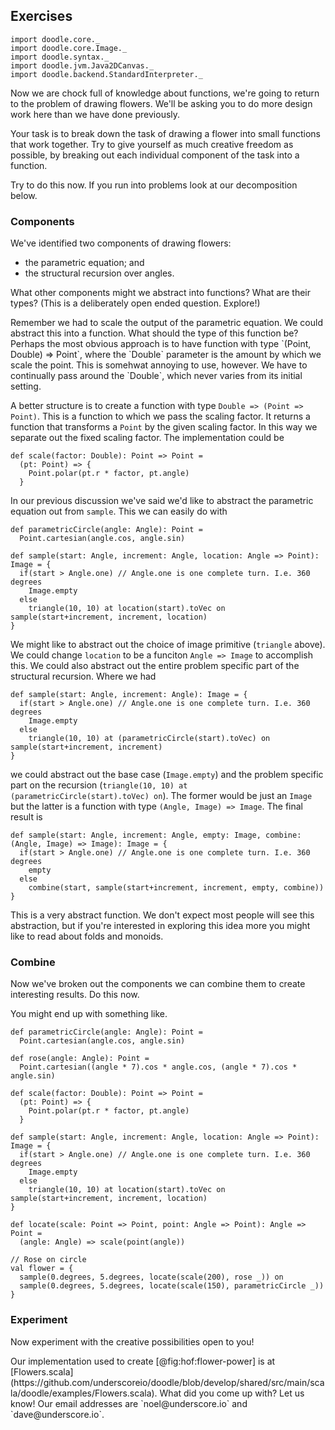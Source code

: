 ## Exercises

```tut:invisible
import doodle.core._
import doodle.core.Image._
import doodle.syntax._
import doodle.jvm.Java2DCanvas._
import doodle.backend.StandardInterpreter._
```

Now we are chock full of knowledge about functions, we're going to return to the problem of drawing flowers. We'll be asking you to do more design work here than we have done previously.

Your task is to break down the task of drawing a flower into small functions that work together. Try to give yourself as much creative freedom as possible, by breaking out each individual component of the task into a function.

Try to do this now. If you run into problems look at our decomposition below.

### Components

We've identified two components of drawing flowers:

- the parametric equation; and
- the structural recursion over angles.

What other components might we abstract into functions? What are their types? (This is a deliberately open ended question. Explore!)

<div class="solution">
Remember we had to scale the output of the parametric equation. We could abstract this into a function. What should the type of this function be? Perhaps the most obvious approach is to have function with type `(Point, Double) => Point`, where the `Double` parameter is the amount by which we scale the point. This is somehwat annoying to use, however. We have to continually pass around the `Double`, which never varies from its initial setting. 

A better structure is to create a function with type `Double => (Point => Point)`. This is a function to which we pass the scaling factor. It returns a function that transforms a `Point` by the given scaling factor. In this way we separate out the fixed scaling factor. The implementation could be

```tut:book
def scale(factor: Double): Point => Point = 
  (pt: Point) => {
    Point.polar(pt.r * factor, pt.angle)
  }
```

In our previous discussion we've said we'd like to abstract the parametric equation out from `sample`. This we can easily do with

```tut:invisible
def parametricCircle(angle: Angle): Point =
  Point.cartesian(angle.cos, angle.sin)
```

```tut:book
def sample(start: Angle, increment: Angle, location: Angle => Point): Image = {
  if(start > Angle.one) // Angle.one is one complete turn. I.e. 360 degrees
    Image.empty
  else
    triangle(10, 10) at location(start).toVec on sample(start+increment, increment, location)
}
```

We might like to abstract out the choice of image primitive (`triangle` above). We could change `location` to be a funciton `Angle => Image` to accomplish this. We could also abstract out the entire problem specific part of the structural recursion. Where we had

```tut:book
def sample(start: Angle, increment: Angle): Image = {
  if(start > Angle.one) // Angle.one is one complete turn. I.e. 360 degrees
    Image.empty
  else
    triangle(10, 10) at (parametricCircle(start).toVec) on sample(start+increment, increment)
}
```

we could abstract out the base case (`Image.empty`) and the problem specific part on the recursion (`triangle(10, 10) at (parametricCircle(start).toVec) on`). The former would be just an `Image` but the latter is a function with type `(Angle, Image) => Image`. The final result is

```tut:book
def sample(start: Angle, increment: Angle, empty: Image, combine: (Angle, Image) => Image): Image = {
  if(start > Angle.one) // Angle.one is one complete turn. I.e. 360 degrees
    empty
  else
    combine(start, sample(start+increment, increment, empty, combine))
}
```

This is a very abstract function. We don't expect most people will see this abstraction, but if you're interested in exploring this idea more you might like to read about folds and monoids.
</div>


### Combine

Now we've broken out the components we can combine them to create interesting results. Do this now.

<div class="solution">
You might end up with something like.

```tut:book
def parametricCircle(angle: Angle): Point =
  Point.cartesian(angle.cos, angle.sin)
  
def rose(angle: Angle): Point =
  Point.cartesian((angle * 7).cos * angle.cos, (angle * 7).cos * angle.sin)

def scale(factor: Double): Point => Point = 
  (pt: Point) => {
    Point.polar(pt.r * factor, pt.angle)
  }

def sample(start: Angle, increment: Angle, location: Angle => Point): Image = {
  if(start > Angle.one) // Angle.one is one complete turn. I.e. 360 degrees
    Image.empty
  else
    triangle(10, 10) at location(start).toVec on sample(start+increment, increment, location)
}

def locate(scale: Point => Point, point: Angle => Point): Angle => Point =
  (angle: Angle) => scale(point(angle))

// Rose on circle
val flower = {
  sample(0.degrees, 5.degrees, locate(scale(200), rose _)) on
  sample(0.degrees, 5.degrees, locate(scale(150), parametricCircle _)) 
}
```
</div>


### Experiment

Now experiment with the creative possibilities open to you!

<div class="solution">
Our implementation used to create [@fig:hof:flower-power] is at [Flowers.scala](https://github.com/underscoreio/doodle/blob/develop/shared/src/main/scala/doodle/examples/Flowers.scala). What did you come up with? Let us know! Our email addresses are `noel@underscore.io` and `dave@underscore.io`.
</div>
